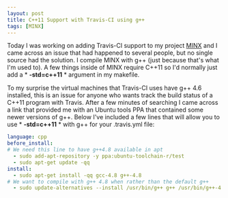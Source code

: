 ```yaml
---
layout: post
title: C++11 Support with Travis-CI using g++
tags: [MINX]
---
```

Today I was working on adding Travis-CI support to my project 
[MINX](http://libminx.org) and I came across an issue that had 
happened to several people, but no single source had the solution. 
I compile MINX with g++ (just because that's what I'm used to). 
A few things inside of MINX require C++11 so I'd normally just add 
a * **-std=c++11** * argument in my makefile.

To my surprise the virtual machines that Travis-CI uses have g++ 4.6 
installed, this is an issue for anyone who wants track the build 
status of a C++11 program with Travis. After a few minutes of 
searching I came across a link that provided me with an Ubuntu tools 
PPA that contained some newer versions of g++. Below I've included a 
few lines that will allow you to use * **-std=c++11** * with g++ 
for your .travis.yml file:

```yaml
language: cpp
before_install:
# We need this line to have g++4.8 available in apt
  - sudo add-apt-repository -y ppa:ubuntu-toolchain-r/test
  - sudo apt-get update -qq
install:
  - sudo apt-get install -qq gcc-4.8 g++-4.8 
# We want to compile with g++ 4.8 when rather than the default g++
  - sudo update-alternatives --install /usr/bin/g++ g++ /usr/bin/g++-4.8 90
```
